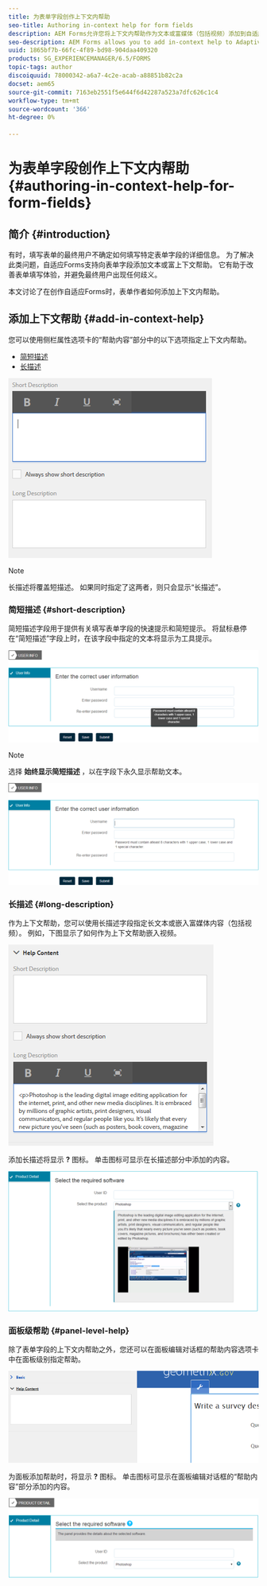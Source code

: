 ```yaml
---
title: 为表单字段创作上下文内帮助
seo-title: Authoring in-context help for form fields
description: AEM Forms允许您将上下文内帮助作为文本或富媒体（包括视频）添加到自适应表单字段和面板。
seo-description: AEM Forms allows you to add in-context help to Adaptive Form fields and panels, as text or rich media, including videos.
uuid: 1865bf7b-66fc-4f89-bd98-904daa409320
products: SG_EXPERIENCEMANAGER/6.5/FORMS
topic-tags: author
discoiquuid: 78000342-a6a7-4c2e-acab-a88851b82c2a
docset: aem65
source-git-commit: 7163eb2551f5e644f6d42287a523a7dfc626c1c4
workflow-type: tm+mt
source-wordcount: '366'
ht-degree: 0%

---
```



# 为表单字段创作上下文内帮助{#authoring-in-context-help-for-form-fields}

## 简介 {#introduction}

有时，填写表单的最终用户不确定如何填写特定表单字段的详细信息。 为了解决此类问题，自适应Forms支持向表单字段添加文本或富上下文帮助。 它有助于改善表单填写体验，并避免最终用户出现任何歧义。

本文讨论了在创作自适应Forms时，表单作者如何添加上下文内帮助。

## 添加上下文帮助 {#add-in-context-help}

您可以使用侧栏属性选项卡的“帮助内容”部分中的以下选项指定上下文内帮助。

* [简短描述](authoring-in-field-help.md#p-short-description-p)
* [长描述](authoring-in-field-help.md#p-long-description-p)

![表单字段的上下文帮助](assets/descriptions.png)

>[!NOTE]
>
>长描述将覆盖短描述。 如果同时指定了这两者，则只会显示“长描述”。

### 简短描述 {#short-description}

简短描述字段用于提供有关填写表单字段的快速提示和简短提示。 将鼠标悬停在“简短描述”字段上时，在该字段中指定的文本将显示为工具提示。

![有关为表单字段添加上下文内帮助的简短说明](assets/tooltip.png)

>[!NOTE]
>
>选择 **始终显示简短描述** ，以在字段下永久显示帮助文本。

![字段下的永久短上下文帮助](assets/short1.png)

### 长描述 {#long-description}

作为上下文帮助，您可以使用长描述字段指定长文本或嵌入富媒体内容（包括视频）。 例如，下图显示了如何作为上下文帮助嵌入视频。

![将富媒体添加为表单字段的上下文帮助](assets/long-descriptions.png)

添加长描述将显示 **?** 图标。 单击图标可显示在长描述部分中添加的内容。

![富媒体上下文内帮助示例](assets/photoshop.png)

### 面板级帮助 {#panel-level-help}

除了表单字段的上下文内帮助之外，您还可以在面板编辑对话框的帮助内容选项卡中在面板级别指定帮助。

![为表单面板添加上下文内帮助](assets/panel-level-help.png)

为面板添加帮助时，将显示 **?** 图标。 单击图标可显示在面板编辑对话框的“帮助内容”部分添加的内容。

![表单面板级别的上下文内帮助示例](assets/photoshop-1.png)

